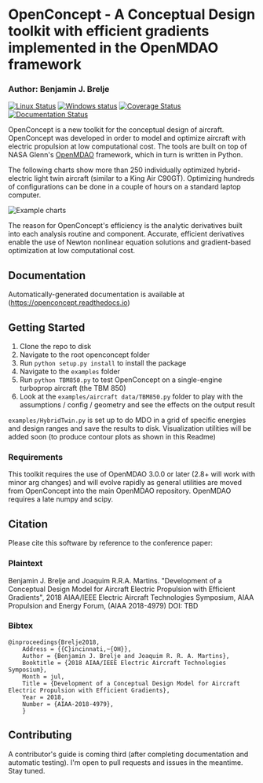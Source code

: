 # OpenConcept - A Conceptual Design toolkit with efficient gradients implemented in the OpenMDAO framework

### Author: Benjamin J. Brelje

[![Linux Status](https://github.com/mdolab/openconcept/workflows/Build/badge.svg?branch=master)](https://github.com/mdolab/openconcept/actions?query=branch%3Amaster)
[![Windows status](https://ci.appveyor.com/api/projects/status/tn4hv14w5xlree4t/branch/master?svg=true)](https://ci.appveyor.com/project/bbrelje/openconcept/branch/master)
[![Coverage Status](https://coveralls.io/repos/github/mdolab/openconcept/badge.svg)](https://coveralls.io/github/mdolab/openconcept)
[![Documentation Status](https://readthedocs.org/projects/openconcept/badge/?version=latest)](https://openconcept.readthedocs.io/en/latest/?badge=latest)

OpenConcept is a new toolkit for the conceptual design of aircraft. OpenConcept was developed in order to model and optimize aircraft with electric propulsion at low computational cost. The tools are built on top of NASA Glenn's [OpenMDAO](http://openmdao.org/) framework, which in turn is written in Python.

The following charts show more than 250 individually optimized hybrid-electric light twin aircraft (similar to a King Air C90GT). Optimizing hundreds of configurations can be done in a couple of hours on a standard laptop computer.

![Example charts](docs/_static/images/readme_charts.png)

The reason for OpenConcept's efficiency is the analytic derivatives built into each analysis routine and component. Accurate, efficient derivatives enable the use of Newton nonlinear equation solutions and gradient-based optimization at low computational cost.

## Documentation

Automatically-generated documentation is available at (https://openconcept.readthedocs.io)

## Getting Started

1. Clone the repo to disk
2. Navigate to the root openconcept folder
3. Run `python setup.py install` to install the package
4. Navigate to the `examples` folder
5. Run `python TBM850.py` to test OpenConcept on a single-engine turboprop aircraft (the TBM 850)
6. Look at the `examples/aircraft data/TBM850.py` folder to play with the assumptions / config / geometry and see the effects on the output result

`examples/HybridTwin.py` is set up to do MDO in a grid of specific energies and design ranges and save the results to disk. Visualization utilities will be added soon (to produce contour plots as shown in this Readme)

### Requirements

This toolkit requires the use of OpenMDAO 3.0.0 or later (2.8+ will work with minor arg changes) and will evolve rapidly as general utilities are moved from OpenConcept into the main OpenMDAO repository. OpenMDAO requires a late numpy and scipy.

## Citation

Please cite this software by reference to the conference paper:

### Plaintext

Benjamin J. Brelje and Joaquim R.R.A. Martins. "Development of a Conceptual Design Model for Aircraft Electric Propulsion with Efficient Gradients", 2018 AIAA/IEEE Electric Aircraft Technologies Symposium, AIAA Propulsion and Energy Forum, (AIAA 2018-4979) DOI: TBD

### Bibtex

```
@inproceedings{Brelje2018,
	Address = {{C}incinnati,~{OH}},
	Author = {Benjamin J. Brelje and Joaquim R. R. A. Martins},
	Booktitle = {2018 AIAA/IEEE Electric Aircraft Technologies Symposium},
	Month = jul,
	Title = {Development of a Conceptual Design Model for Aircraft Electric Propulsion with Efficient Gradients},
	Year = 2018,
    Number = {AIAA-2018-4979},
	}
```

## Contributing
A contributor's guide is coming third (after completing documentation and automatic testing). I'm open to pull requests and issues in the meantime. Stay tuned.